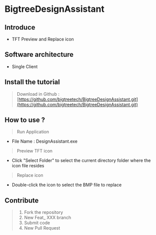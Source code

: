 # BigtreeDesignAssistant


## Introduce
* TFT Preview and Replace icon

## Software architecture
* Single Client

## Install the tutorial

> Download in Github : [https://github.com/bigtreetech/BigtreeDesignAssistant.git](https://github.com/bigtreetech/BigtreeDesignAssistant.git)

## How to use ?

> Run Application
* File Name : DesignAssistant.exe

> Preview TFT icon
* Click "Select Folder" to select the current directory folder where the icon file resides

> Replace icon
* Double-click the icon to select the BMP file to replace


## Contribute

> 1. Fork the repository
> 2. New Feat_ XXX branch
> 3. Submit code
> 4. New Pull Request
